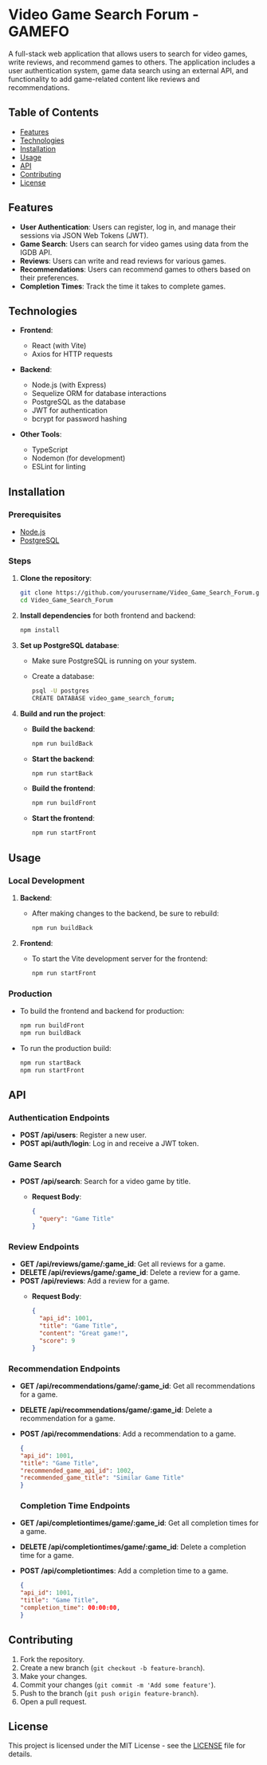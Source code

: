 
# **Video Game Search Forum - GAMEFO**

A full-stack web application that allows users to search for video games, write reviews, and recommend games to others. The application includes a user authentication system, game data search using an external API, and functionality to add game-related content like reviews and recommendations.

## **Table of Contents**

- [Features](#features)
- [Technologies](#technologies)
- [Installation](#installation)
- [Usage](#usage)
- [API](#api)
- [Contributing](#contributing)
- [License](#license)

## **Features**

- **User Authentication**: Users can register, log in, and manage their sessions via JSON Web Tokens (JWT).
- **Game Search**: Users can search for video games using data from the IGDB API.
- **Reviews**: Users can write and read reviews for various games.
- **Recommendations**: Users can recommend games to others based on their preferences.
- **Completion Times**: Track the time it takes to complete games.

## **Technologies**

- **Frontend**:
  - React (with Vite)
  - Axios for HTTP requests

- **Backend**:
  - Node.js (with Express)
  - Sequelize ORM for database interactions
  - PostgreSQL as the database
  - JWT for authentication
  - bcrypt for password hashing

- **Other Tools**:
  - TypeScript
  - Nodemon (for development)
  - ESLint for linting

## **Installation**

### **Prerequisites**

- [Node.js](https://nodejs.org/)
- [PostgreSQL](https://www.postgresql.org/)

### **Steps**

1. **Clone the repository**:

   ```bash
   git clone https://github.com/yourusername/Video_Game_Search_Forum.git
   cd Video_Game_Search_Forum
   ```

2. **Install dependencies** for both frontend and backend:

   ```bash
   npm install
   ```

3. **Set up PostgreSQL database**:
   - Make sure PostgreSQL is running on your system.
   - Create a database:

     ```bash
     psql -U postgres
     CREATE DATABASE video_game_search_forum;
     ```

4. **Build and run the project**:

   - **Build the backend**:

     ```bash
     npm run buildBack
     ```

   - **Start the backend**:

     ```bash
     npm run startBack
     ```

   - **Build the frontend**:

     ```bash
     npm run buildFront
     ```

   - **Start the frontend**:

     ```bash
     npm run startFront
     ```

## **Usage**

### **Local Development**

1. **Backend**:
   - After making changes to the backend, be sure to rebuild:

     ```bash
     npm run buildBack
     ```

2. **Frontend**:
   - To start the Vite development server for the frontend:

     ```bash
     npm run startFront
     ```

### **Production**

- To build the frontend and backend for production:

  ```bash
  npm run buildFront
  npm run buildBack
  ```

- To run the production build:

  ```bash
  npm run startBack
  npm run startFront
  ```

## **API**

### **Authentication Endpoints**

- **POST /api/users**: Register a new user.
- **POST api/auth/login**: Log in and receive a JWT token.

### **Game Search**

- **POST /api/search**: Search for a video game by title.
  - **Request Body**:

    ```json
    {
      "query": "Game Title"
    }
    ```

### **Review Endpoints**

- **GET /api/reviews/game/:game_id**: Get all reviews for a game.
- **DELETE /api/reviews/game/:game_id**: Delete a review for a game.
- **POST /api/reviews**: Add a review for a game.
  - **Request Body**:

    ```json
    {
      "api_id": 1001,
      "title": "Game Title",
      "content": "Great game!",
      "score": 9
    }
    ```

### **Recommendation Endpoints**

- **GET /api/recommendations/game/:game_id**: Get all recommendations for a game.
- **DELETE /api/recommendations/game/:game_id**: Delete a recommendation for a game.
- **POST /api/recommendations**: Add a recommendation to a game.

    ```json
    {
    "api_id": 1001,
    "title": "Game Title",
    "recommended_game_api_id": 1002,
    "recommended_game_title": "Similar Game Title"
    }
    ```

    ### **Completion Time Endpoints**

- **GET /api/completiontimes/game/:game_id**: Get all completion times for a game.
- **DELETE /api/completiontimes/game/:game_id**: Delete a completion time for a game.
- **POST /api/completiontimes**: Add a completion time to a game.

    ```json
    {
    "api_id": 1001,
    "title": "Game Title",
    "completion_time": 00:00:00,
    }
    ```



## **Contributing**

1. Fork the repository.
2. Create a new branch (`git checkout -b feature-branch`).
3. Make your changes.
4. Commit your changes (`git commit -m 'Add some feature'`).
5. Push to the branch (`git push origin feature-branch`).
6. Open a pull request.

## **License**

This project is licensed under the MIT License - see the [LICENSE](LICENSE) file for details.
